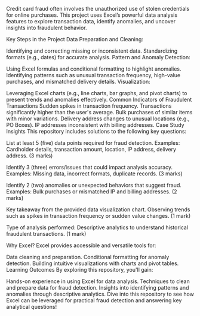 Credit card fraud often involves the unauthorized use of stolen credentials for online purchases. This project uses Excel’s powerful data analysis features to explore transaction data, identify anomalies, and uncover insights into fraudulent behavior.

Key Steps in the Project
Data Preparation and Cleaning:

Identifying and correcting missing or inconsistent data.
Standardizing formats (e.g., dates) for accurate analysis.
Pattern and Anomaly Detection:

Using Excel formulas and conditional formatting to highlight anomalies.
Identifying patterns such as unusual transaction frequency, high-value purchases, and mismatched delivery details.
Visualization:

Leveraging Excel charts (e.g., line charts, bar graphs, and pivot charts) to present trends and anomalies effectively.
Common Indicators of Fraudulent Transactions
Sudden spikes in transaction frequency.
Transactions significantly higher than the user's average.
Bulk purchases of similar items with minor variations.
Delivery address changes to unusual locations (e.g., PO Boxes).
IP addresses inconsistent with billing addresses.
Case Study Insights
This repository includes solutions to the following key questions:

List at least 5 (five) data points required for fraud detection.
Examples: Cardholder details, transaction amount, location, IP address, delivery address. (3 marks)

Identify 3 (three) errors/issues that could impact analysis accuracy.
Examples: Missing data, incorrect formats, duplicate records. (3 marks)

Identify 2 (two) anomalies or unexpected behaviors that suggest fraud.
Examples: Bulk purchases or mismatched IP and billing addresses. (2 marks)

Key takeaway from the provided data visualization chart.
Observing trends such as spikes in transaction frequency or sudden value changes. (1 mark)

Type of analysis performed:
Descriptive analytics to understand historical fraudulent transactions. (1 mark)

Why Excel?
Excel provides accessible and versatile tools for:

Data cleaning and preparation.
Conditional formatting for anomaly detection.
Building intuitive visualizations with charts and pivot tables.
Learning Outcomes
By exploring this repository, you'll gain:

Hands-on experience in using Excel for data analysis.
Techniques to clean and prepare data for fraud detection.
Insights into identifying patterns and anomalies through descriptive analytics.
Dive into this repository to see how Excel can be leveraged for practical fraud detection and answering key analytical questions!
